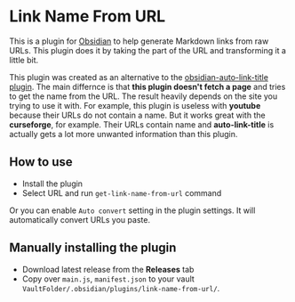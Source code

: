 # Link Name From URL

This is a plugin for [Obsidian](https://obsidian.md) to help generate Markdown links from raw URLs. This plugin does it by taking the part of the URL and transforming it a little bit.

This plugin was created as an alternative to the [obsidian-auto-link-title plugin](https://github.com/zolrath/obsidian-auto-link-title). The main differnce is that **this plugin doesn't fetch a page** and tries to get the name from the URL. The result heavily depends on the site you trying to use it with. For example, this plugin is useless with **youtube** because their URLs do not contain a name. But it works great with the **curseforge**, for example. Their URLs contain name and **auto-link-title** is actually gets a lot more unwanted information than this plugin.

## How to use

- Install the plugin
- Select URL and run `get-link-name-from-url` command

Or you can enable `Auto convert` setting in the plugin settings. It will automatically convert URLs you paste.

## Manually installing the plugin

- Download latest release from the **Releases** tab
- Copy over `main.js`, `manifest.json` to your vault `VaultFolder/.obsidian/plugins/link-name-from-url/`.
